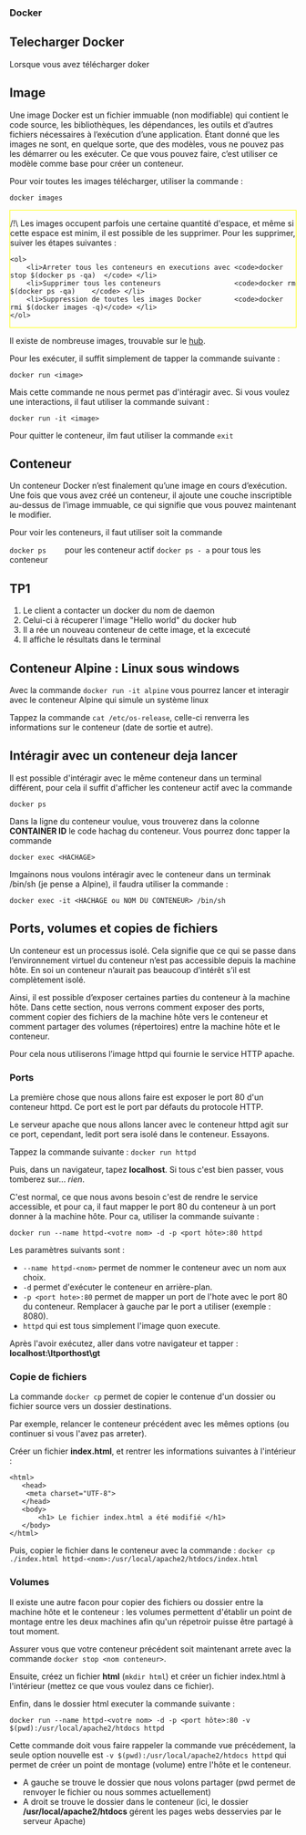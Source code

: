 ### Docker

## Telecharger Docker

Lorsque vous avez télécharger doker 

## Image
Une image Docker est un fichier immuable (non modifiable) qui contient le code source, les bibliothèques, les dépendances, les outils et d’autres fichiers nécessaires à l’exécution d’une application. Étant donné que les images ne sont, en quelque sorte, que des modèles, vous ne pouvez pas les démarrer ou les exécuter. Ce que vous pouvez faire, c’est utiliser ce modèle comme base pour créer un conteneur.

Pour voir toutes les images télécharger, utiliser la commande :

`docker images`

<div style = "border:1px solid yellow;">
	<p>
		/!\ Les images occupent parfois une certaine quantité d'espace, et même si cette espace est minim, il est possible de les supprimer. Pour les supprimer, suiver les étapes suivantes :
	</p>

	<ol>
		<li>Arreter tous les conteneurs en executions avec <code>docker stop $(docker ps -qa)  </code> </li>
		<li>Supprimer tous les conteneurs                  <code>docker rm $(docker ps -qa)    </code> </li>
		<li>Suppression de toutes les images Docker        <code>docker rmi $(docker images -q)</code> </li>
	</ol>
</div>

Il existe de nombreuse images, trouvable sur le [hub](https://hub.docker.com/search?q=&type=image).

Pour les exécuter, il suffit simplement de tapper la commande suivante : 

`docker run <image>`

Mais cette commande ne nous permet pas d'intéragir avec. Si vous voulez une interactions, il faut utiliser la commande suivant :

`docker run -it <image>`

Pour quitter le conteneur, ilm faut utiliser la commande 
`exit`

## Conteneur
Un conteneur Docker n’est finalement qu’une image en cours d’exécution. Une fois que vous avez créé un conteneur, il ajoute une couche inscriptible au-dessus de l’image immuable, ce qui signifie que vous pouvez maintenant le modifier.

Pour voir les conteneurs, il faut utiliser soit la commande 

`docker ps    ` pour les conteneur actif
`docker ps - a` pour tous les conteneur

## TP1

1. Le client a contacter un docker du nom de daemon
2. Celui-ci à récuperer l'image "Hello world" du docker hub
3. Il a  rée un nouveau conteneur de cette image, et la excecuté
4. Il affiche le résultats dans le terminal

## Conteneur Alpine : Linux sous windows

Avec la commande `docker run -it alpine` vous pourrez lancer et interagir avec le conteneur Alpine qui simule un système linux

Tappez la commande `cat /etc/os-release`, celle-ci renverra les informations sur le conteneur (date de sortie et autre).


## Intéragir avec un conteneur deja lancer

Il est possible d'intéragir avec le même conteneur dans un terminal différent, pour cela il suffit d'afficher les conteneur actif avec la commande 

`docker ps`

Dans la ligne du conteneur voulue, vous trouverez dans la colonne **CONTAINER ID** le code hachag du conteneur. 
Vous pourrez donc tapper la commande 

`docker exec <HACHAGE>`

Imgainons nous voulons intéragir avec le conteneur dans un terminak /bin/sh (je pense a Alpine), il faudra utiliser la commande :

`docker exec -it <HACHAGE ou NOM DU CONTENEUR> /bin/sh`


## Ports, volumes et copies de fichiers

Un conteneur est un processus isolé. Cela signifie que ce qui se passe dans l’environnement virtuel du conteneur n’est pas accessible depuis la machine hôte. En soi un conteneur n’aurait pas beaucoup d’intérêt s’il est complètement isolé. 

Ainsi, il est possible d’exposer certaines parties du conteneur à la machine hôte. Dans cette section, nous verrons comment exposer des ports, comment copier des fichiers de la machine hôte vers le conteneur et comment partager des volumes (répertoires) entre la machine hôte et le conteneur. 

Pour cela nous utiliserons l’image httpd qui fournie le service HTTP apache.

### Ports
La première chose que nous allons faire est exposer le port 80 d'un conteneur httpd. Ce port est le port par défauts du protocole HTTP.

Le serveur apache que nous allons lancer avec le conteneur httpd agit sur ce port, cependant, ledit port sera isolé dans le conteneur. Essayons.

Tappez la commande suivante : `docker run httpd`

Puis, dans un navigateur, tapez **localhost**. Si tous c'est bien passer, vous tomberez sur... _rien_.

C'est normal, ce que nous avons besoin c'est de rendre le service accessible, et pour ca, il faut mapper le port 80 du conteneur à un port donner à la machine hôte. Pour ca, utiliser la commande suivante :

`docker run --name httpd-<votre nom> -d -p <port hôte>:80 httpd`

Les paramètres suivants sont :
- `--name httpd-<nom>` permet de nommer le conteneur avec un nom aux choix.
- `-d` permet d'exécuter le conteneur en arrière-plan.
- `-p <port hote>:80` permet de mapper un port de l'hote avec le port 80 du conteneur. Remplacer à gauche par le port a utiliser (exemple : 8080).
- `httpd` qui est tous simplement l'image quon execute.

Après l'avoir exécutez, aller dans votre navigateur et tapper : **localhost:\ltporthost\gt**


### Copie de fichiers

La commande `docker cp` permet de copier le contenue d'un dossier ou fichier source vers un dossier destinations.

Par exemple, relancer le conteneur précédent avec les mêmes options (ou continuer si vous l'avez pas arreter).

Créer un fichier **index.html**, et rentrer les informations suivantes à l'intérieur :

```
<html> 
   <head> 
	<meta charset="UTF-8"> 
   </head> 	
   <body> 
       <h1> Le fichier index.html a été modifié </h1>
   </body> 
</html> 
```

Puis, copier le fichier dans le conteneur avec la commande :
`docker cp ./index.html httpd-<nom>:/usr/local/apache2/htdocs/index.html`

### Volumes

Il existe une autre facon pour copier des fichiers ou dossier entre la machine hôte et le conteneur : les volumes permettent d'établir un point de montage entre les deux machines afin qu'un répetroir puisse être partagé à tout moment.

Assurer vous que votre conteneur précédent soit maintenant arrete avec la commande `docker stop <nom conteneur>`.

Ensuite, créez un fichier **html** (`mkdir html`) et créer un fichier index.html à l'intérieur (mettez ce que vous voulez dans ce fichier).

Enfin, dans le dossier html executer la commande suivante :

`docker run --name httpd-<votre nom> -d -p <port hôte>:80 -v $(pwd):/usr/local/apache2/htdocs httpd`

Cette commande doit vous faire rappeler la commande vue précédement, la seule option nouvelle est 
`-v $(pwd):/usr/local/apache2/htdocs httpd` qui permet de créer un point de montage (volume) entre l'hôte et le conteneur.

- A gauche se trouve le dossier que nous volons partager (pwd permet de renvoyer le fichier ou nous sommes actuellement)
- A droit se trouve le dossier dans le conteneur (ici, le dossier **/usr/local/apache2/htdocs** gérent les pages webs desservies par le serveur Apache)

